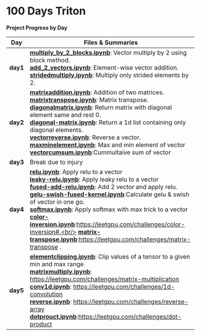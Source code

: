 # 100 Days Triton

**Project Progress by Day**

| **Day**  | **Files & Summaries**                                                                                                                                                                                                                                                                                                                                                                                                                                                                                                                                                                                                                                                                               |
| -------- | --------------------------------------------------------------------------------------------------------------------------------------------------------------------------------------------------------------------------------------------------------------------------------------------------------------------------------------------------------------------------------------------------------------------------------------------------------------------------------------------------------------------------------------------------------------------------------------------------------------------------------------------------------------------------------------------------- |
| **day1** | [**multiply_by_2_blocks.ipynb**](day1/multiply_by_2_blocks.ipynb): Vector multiply by 2 using block method.<br/>[**add_2_vectors.ipynb**](day1/add_2_vector.ipynb): Element-wise vector addition.<br/>[**stridedmultiply.ipynb**](day1/stridedmultiply.ipynb): Multiply only strided elements by 2.                                                                                                                                                                                                                                                                                                                                                                                                 |
| **day2** | [**matrixaddition.ipynb**](day2/matrixaddition.ipynb): Addition of two matrices.<br/>[**matrixtranspose.ipynb**](day2/matrixtranspose.ipynb): Matrix transpose.<br/> [**diagonalmatrix.ipynb**](day2/diagonalmatrix.ipynb): Return matrix with diagonal element same and rest 0.<br/> [**diagonal-matrix.ipynb**](day2/diagonal-matrix.ipynb): Return a 1d list containing only diagonal elements.<br/> [**vectorreverse.ipynb**](day2/vectorreverse.ipynb): Reverse a vector.<br/> [**maxminelement.ipynb**](day2/maxminelement.ipynb): Max and min element of vector<br/> [**vectorcumsum.ipynb**](day2/vectorcumsum.ipynb):Cummultaive sum of vector<br/>                                        |
| **day3** | Break due to injury                                                                                                                                                                                                                                                                                                                                                                                                                                                                                                                                                                                                                                                                                 |
| **day4** | [**relu.ipynb**](day4/relu-vector.ipynb): Apply relu to a vector<br/>[**leaky-relu.ipynb**](day4/leaky-relu-vector.ipynb): Apply leaky relu to a vector<br/> [**fused-add-relu.ipynb**](day4/fused-add-relu.ipynb): Add 2 vector and apply relu.<br/> [**gelu-swish-fused-kernel.ipynb**](day4/gelu-swish-fused-kernel.ipynb):Calculate gelu & swish of vector in one go.<br/> [**softmax.ipynb**](day4/softmax.ipynb): Apply softmax with max trick to a vector<br/> [**color-inversion.ipynb**](day4/color-inversion.ipynb):https://leetgpu.com/challenges/color-inversion#.<br/> [**matrix-transpose.ipynb**](day4/matrixtranspose.ipynb):https://leetgpu.com/challenges/matrix-transpose .<br/> |
| **day5** | [**elementclipping.ipynb**](day5/elementclipping.ipynb): Clip values of a tensor to a given min and max range<br/> [**matrixmultiply.ipynb**](day5/matrix-multiply.ipynb): https://leetgpu.com/challenges/matrix-multiplication<br/> [**conv1d.ipynb**](day5/conv1d.ipynb): https://leetgpu.com/challenges/1d-convolution<br/> [**reverse.ipynb**](day5/reverse.ipynb): https://leetgpu.com/challenges/reverse-array<br/>[**dotprouct.ipynb**](day5/dotproduct.ipynb):https://leetgpu.com/challenges/dot-product                                                                                                                                                                                    |

